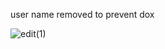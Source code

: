 user name removed to prevent dox


![edit(1)](https://github.com/user-attachments/assets/bec24353-d722-4d62-b4cc-a8d8eb00bf89)
